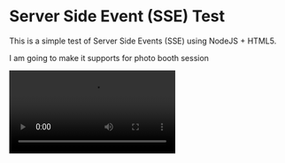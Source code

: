 # Server Side Event (SSE) Test

This is a simple test of Server Side Events (SSE) using NodeJS + HTML5.

I am going to make it supports for photo booth session

<video src="assets/example2.mp4" controls></video>
